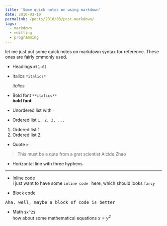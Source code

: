 ```yaml
---
title: 'Some quick notes on using markdown'
date: 2016-03-10
permalink: /posts/2016/03/post-markdown/
tags:
  - markdown
  - editting
  - programming
---
```

let me just put some quick notes on markdown syntax for reference. These ones are fairly cmmonly used. 

-  Headings `#(1-6)` <br/> 

-  Italics `*italics*`<br/> 

   *italics*

- Bold font `**italics**` <br/> 
    **bold font**
 
- Unordered list with `-` <br/> 
- Ordered list `1. 2. 3. ...` <br/> 
1. Ordered list 1
2. Ordered list 2

- Quote  `>` <br/> 

> This must be a qute from a grat scientist Alcide Zhao

- Horizontal line with three hyphens <br/> 

---

- Inline code <br/> 
I just want to have some `inline code ` here, which should looks `fancy`

- Block code

<pre>
Aha, well, maybe a block of code is better
</pre>

- Math `$x^2$` <br/> 
how about some mathematical equations $x=y^2$

